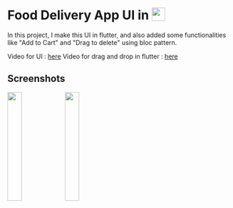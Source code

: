# Food Delivery App UI in  <img src='http://sovitpoudel.com.np/wp-content/uploads/2019/01/flutter.png' height='30' width='30' align='top'>

In this project, I make this UI in flutter, and also added some functionalities like "Add to Cart" and "Drag to delete" using bloc pattern.

Video for UI : [here]()
Video for drag and drop in flutter : [here]()

## Screenshots

<img src='https://github.com/Ronak99/FoodDelivery-App-UI/blob/master/ss/app_gif.gif' align='left' width='25%'>
<img src='https://github.com/Ronak99/FoodDelivery-App-UI/blob/master/ss/app_gif.gif' align='left' width='25%'>


